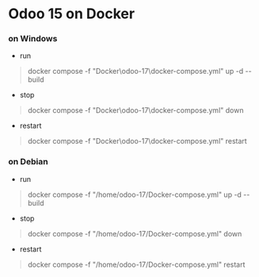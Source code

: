 # Odoo 15 on Docker

### on Windows
- run
> docker compose -f "Docker\odoo-17\docker-compose.yml" up -d --build 

- stop
> docker compose -f "Docker\odoo-17\docker-compose.yml" down 

- restart
> docker compose -f "Docker\odoo-17\docker-compose.yml" restart 

### on Debian

- run
> docker compose -f "/home/odoo-17/Docker-compose.yml" up -d --build 

- stop
> docker compose -f "/home/odoo-17/Docker-compose.yml" down 

- restart
> docker compose -f "/home/odoo-17/Docker-compose.yml" restart 
